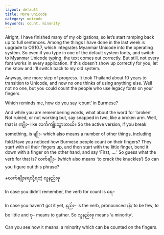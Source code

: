 ```yaml
---
layout: default
title: More Unicode
category: unicode
keywords: count, minority
---
```


<p>Alright, I have finished many of my obligations, so let’s start ramping back up to full sentences. Among the things I have done in the last week is upgrade to OS10.7, which integrates Myanmar Unicode into the operating system. So even if you type in one of the default system fonts, and switch to Myanmar Unicode typing, the text comes out correctly. But still, not every font works in every application. If this doesn't show up correctly for you, let me know and I'll switch back to my old system. </p>
<p>Anyway, one more step of progress. It took Thailand about 10 years to transition to Unicode, and now no one thinks of using anything else. Well not no one, but you could count the people who use legacy fonts on your fingers.</p>
<p>Which reminds me, how do you say ‘count’ in Burmese? </p>
<p>And while you are remembering words, what about the word for ‘broken’ Not ruined, or not working but, say snapped in two, like a broken arm. Well, that is <span class='mm3'>ကျိုး</span>– like <span class='mm3'>လက်ကျိုးသွားတယ်။</span> So the active version, if you break something, is <span class='mm3'>ချိုး</span>– which also means a number of other things, including fold.Have you noticed how Burmese people count on their fingers? They start with all their fingers up, and then start with the little finger, bend it down with a finger on the other hand, and say ‘First, ….’ So guess what the verb for that is? <span class='mm3'>လက်ချိုး</span>–  (which also means ‘to crack the knuckles’) So can you figure out this phrase? </p>

<p class="hide-trigger"><a href='#'>+</a><span class='mm3'>လက်ချိုးရေလို့ရတဲ့ လူနည်းစု</span></p>
<p class='hide-this'>In case you didn’t remember, the verb for count is <span class='mm3'>ရေ</span>–</p>

<p>In case you haven’t got it yet, <span class='mm3'>နည်း</span>– is the verb, pronounced /<span class='mm3'>နဲ</span>/ to be few, to be little and <span class='mm3'>စု</span>– means to gather. So <span class='mm3'>လူနည်းစု</span> means ‘a minority’.</p>
<p>Can you see how it means: a minority which can be counted on the fingers.</p>
